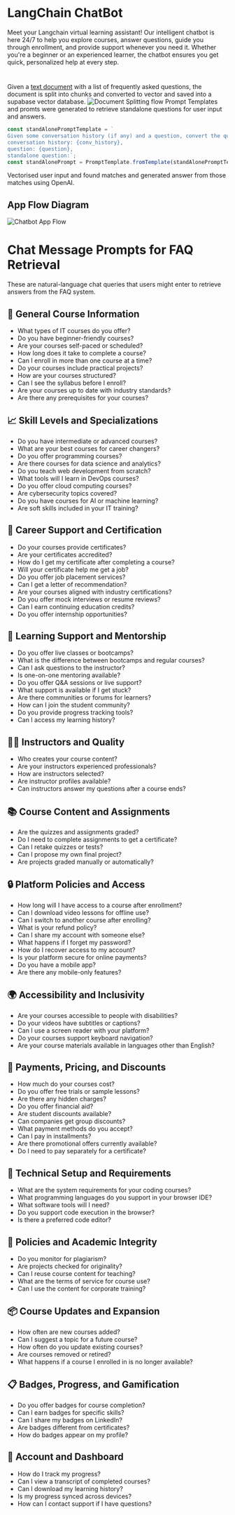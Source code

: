 # LangChain ChatBot

Meet your Langchain virtual learning assistant! Our intelligent chatbot is here 24/7 to help you explore courses, answer questions, guide you through enrollment, and provide support whenever you need it. Whether you're a beginner or an experienced learner, the chatbot ensures you get quick, personalized help at every step.

#

Given a [text document](/data/faqs.txt) with a list of frequently asked questions, the document is split into chunks and converted to vector and saved into a supabase vector database.
![Document Splitting flow](/document_split.png)
Prompt Templates and promts were generated to retrieve standalone questions for user input and answers.

```javascript
const standAlonePromptTemplate = `
Given some conversation history (if any) and a question, convert the question to a standalone question.
conversation history: {conv_history},
question: {question},
standalone question:`;
const standAlonePrompt = PromptTemplate.fromTemplate(standAlonePromptTemplate);
```

Vectorised user input and found matches and generated answer from those matches using OpenAI.

## App Flow Diagram

![Chatbot App Flow](/image.png)

#

# Chat Message Prompts for FAQ Retrieval

These are natural-language chat queries that users might enter to retrieve answers from the FAQ system.

## 🧠 General Course Information

-   What types of IT courses do you offer?
-   Do you have beginner-friendly courses?
-   Are your courses self-paced or scheduled?
-   How long does it take to complete a course?
-   Can I enroll in more than one course at a time?
-   Do your courses include practical projects?
-   How are your courses structured?
-   Can I see the syllabus before I enroll?
-   Are your courses up to date with industry standards?
-   Are there any prerequisites for your courses?

## 📈 Skill Levels and Specializations

-   Do you have intermediate or advanced courses?
-   What are your best courses for career changers?
-   Do you offer programming courses?
-   Are there courses for data science and analytics?
-   Do you teach web development from scratch?
-   What tools will I learn in DevOps courses?
-   Do you offer cloud computing courses?
-   Are cybersecurity topics covered?
-   Do you have courses for AI or machine learning?
-   Are soft skills included in your IT training?

## 💼 Career Support and Certification

-   Do your courses provide certificates?
-   Are your certificates accredited?
-   How do I get my certificate after completing a course?
-   Will your certificate help me get a job?
-   Do you offer job placement services?
-   Can I get a letter of recommendation?
-   Are your courses aligned with industry certifications?
-   Do you offer mock interviews or resume reviews?
-   Can I earn continuing education credits?
-   Do you offer internship opportunities?

## 💬 Learning Support and Mentorship

-   Do you offer live classes or bootcamps?
-   What is the difference between bootcamps and regular courses?
-   Can I ask questions to the instructor?
-   Is one-on-one mentoring available?
-   Do you offer Q&A sessions or live support?
-   What support is available if I get stuck?
-   Are there communities or forums for learners?
-   How can I join the student community?
-   Do you provide progress tracking tools?
-   Can I access my learning history?

## 👨‍🏫 Instructors and Quality

-   Who creates your course content?
-   Are your instructors experienced professionals?
-   How are instructors selected?
-   Are instructor profiles available?
-   Can instructors answer my questions after a course ends?

## 📚 Course Content and Assignments

-   Are the quizzes and assignments graded?
-   Do I need to complete assignments to get a certificate?
-   Can I retake quizzes or tests?
-   Can I propose my own final project?
-   Are projects graded manually or automatically?

## 🔒 Platform Policies and Access

-   How long will I have access to a course after enrollment?
-   Can I download video lessons for offline use?
-   Can I switch to another course after enrolling?
-   What is your refund policy?
-   Can I share my account with someone else?
-   What happens if I forget my password?
-   How do I recover access to my account?
-   Is your platform secure for online payments?
-   Do you have a mobile app?
-   Are there any mobile-only features?

## 🌍 Accessibility and Inclusivity

-   Are your courses accessible to people with disabilities?
-   Do your videos have subtitles or captions?
-   Can I use a screen reader with your platform?
-   Do your courses support keyboard navigation?
-   Are your course materials available in languages other than English?

## 🧾 Payments, Pricing, and Discounts

-   How much do your courses cost?
-   Do you offer free trials or sample lessons?
-   Are there any hidden charges?
-   Do you offer financial aid?
-   Are student discounts available?
-   Can companies get group discounts?
-   What payment methods do you accept?
-   Can I pay in installments?
-   Are there promotional offers currently available?
-   Do I need to pay separately for a certificate?

## 🔧 Technical Setup and Requirements

-   What are the system requirements for your coding courses?
-   What programming languages do you support in your browser IDE?
-   What software tools will I need?
-   Do you support code execution in the browser?
-   Is there a preferred code editor?

## 🤝 Policies and Academic Integrity

-   Do you monitor for plagiarism?
-   Are projects checked for originality?
-   Can I reuse course content for teaching?
-   What are the terms of service for course use?
-   Can I use the content for corporate training?

## 📦 Course Updates and Expansion

-   How often are new courses added?
-   Can I suggest a topic for a future course?
-   How often do you update existing courses?
-   Are courses removed or retired?
-   What happens if a course I enrolled in is no longer available?

## 📋 Badges, Progress, and Gamification

-   Do you offer badges for course completion?
-   Can I earn badges for specific skills?
-   Can I share my badges on LinkedIn?
-   Are badges different from certificates?
-   How do badges appear on my profile?

## 📑 Account and Dashboard

-   How do I track my progress?
-   Can I view a transcript of completed courses?
-   Can I download my learning history?
-   Is my progress synced across devices?
-   How can I contact support if I have questions?
